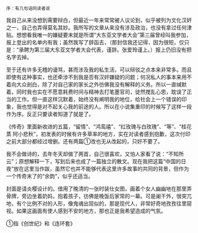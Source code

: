     序：有几句话同读者说 

   我自己从来没想到需要辩白，但最近一年来常常被人议论到，似乎被列为文化汉奸之一，自己也弄得莫名其妙。我所写的文章从来没有涉及政治，也没有拿过任何津贴。想想看我唯一的嫌疑要末就是所谓“大东亚文学者大会”第三届曾经叫我参加，报上登出的名单内有我；虽然我写了辞函去，（那封信我还记得，因为很短，仅只是：“承聘为第三届大东亚文学者大会代表，谨辞。张爱玲谨上。）报上仍旧没有把名字去掉。

   至于还有许多无稽的谩骂，甚而涉及我的私生活，可以辩驳之点本来非常多。而且即使有这种事实，也还牵涉不到我是否有汉奸嫌疑的问题；何况私人的事本来用不着向大众剖白，除了对自己家的家长之外彷佛我没有解释的义务。所以一直缄默着。同时我也实在不愿意耗费时间与精神去打笔墨官司，徒然搅乱心思，耽误了正当的工作。但一直这样沉默着，始终没有阐明我的地位，给社会上一个错误的印象，我也觉得是对不起关心我的前途的人。所以在小说集重印的时候写了这样一段作为序。反正只要读者知道了就是了。

   《传奇》里面新收进的五篇，“留情”、“鸿鸾禧”、“红玫瑰与白玫瑰”、“等”、“桂花蒸 阿小悲秋”，初发表的时候有许多草率的地方，实在对读者感到抱歉，这次付印之前大部分都经过增删。还有两篇①改也无从改起的，只好不要了。

   我不会做诗的，去年冬天却做了两首，自己很喜欢，又怕人家看了说：“不知所云”；原想解释一下，写到后来也成了一篇独立的散文。现在我把这篇“中国的日夜”放在这里当作跋，虽然它也并不能够代表这里许多故事的共同的背景，但作为一个传奇末了的“余韵”，似乎还适当。

   封面是请炎樱设计的。借用了晚清的一张时装仕女图，画着个女人幽幽地在那里弄骨牌，旁边坐着奶妈，抱着孩子，彷佛是晚饭后家常的一幕。可是阑干外，很突兀地，有个比例不对的人形，像鬼魂出现似的，那是现代人，非常好奇地孜孜往里窥视。如果这画面有使人感到不安的地方，那也正是我希望造成的气氛。

   ①指《创世纪》和《连环套》

